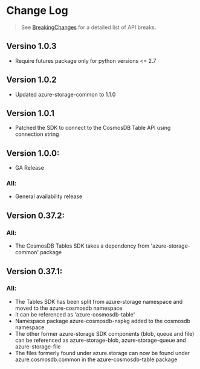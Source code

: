 # Change Log

> See [BreakingChanges](BreakingChanges.md) for a detailed list of API breaks.

## Versino 1.0.3
- Require futures package only for python versions <= 2.7

## Version 1.0.2
- Updated azure-storage-common to 1.1.0

## Version 1.0.1
- Patched the SDK to connect to the CosmosDB Table API using connection string 

## Version 1.0.0:
- GA Release

### All:
- General availability release

## Version 0.37.2:

### All:
- The CosmosDB Tables SDK takes a dependency from 'azure-storage-common' package

## Version 0.37.1:
    
### All:
- The Tables SDK has been split from azure-storage namespace and moved to the azure-cosmosdb namespace
- It can be referenced as 'azure-cosmosdb-table'
- Namespace package azure-cosmosdb-nspkg added to the cosmosdb namespace
- The other former azure-storage SDK components (blob, queue and file) can be referenced as azure-storage-blob,
azure-storage-queue and azure-storage-file
- The files formerly found under azure.storage can now be found under azure.cosmosdb.common in the azure-cosmosdb-table package

